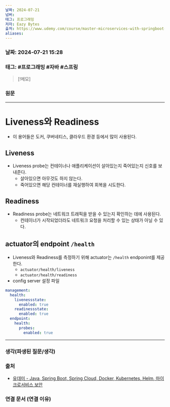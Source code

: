 ```yaml
---
날짜: 2024-07-21
넘버: 
태그: 프로그래밍
저자: Eazy Bytes
출처: https://www.udemy.com/course/master-microservices-with-springboot-docker-kubernetes-korean/
aliases:
---
```

### 날짜:  2024-07-21 15:28

### 태그: #프로그래밍 #자바 #스프링

>[!메모]
>

### 원문
---
# Liveness와 Readiness
- 이 용어들은 도커, 쿠버네티스, 클라우드 환경 등에서 많이 사용된다.
## Liveness
- Liveness probe는 컨테이너나 애플리케이션이 살아있는지 죽어있는지 신호를 보내준다.
	- 살아있으면 아무것도 하지 않는다.
	- 죽어있으면 해당 컨테이너를 재실행하여 회복을 시도한다.
## Readiness
- Readiness probe는 네트워크 트래픽을 받을 수 있는지 확인하는 데에 사용된다.
	- 컨테이너가 시작되었더라도 네트워크 요청을 처리할 수 있는 상태가 아닐 수 있다.
## actuator의 endpoint `/health`
- Liveness와 Readiness를 측정하기 위해 actuator는 `/health` endponint를 제공한다.
	- `actuator/health/liveness`
	- `actuator/health/readiness`
- config server 설정 파일
```yaml
management:  
  health:  
    livenessstate:  
      enabled: true  
    readinessstate:  
      enabled: true  
  endpoint:  
    health:  
      probes:  
        enabled: true
```

---
### 생각(파생된 질문/생각)

### 출처
- [유데미 - Java, Spring Boot, Spring Cloud, Docker, Kubernetes, Helm, 마이크로서비스 보안](https://www.udemy.com/course/master-microservices-with-springboot-docker-kubernetes-korean/)

### 연결 문서 (연결 이유)
